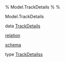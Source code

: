 % Model.TrackDetails
% 
% 

Model.TrackDetails

data [TrackDetails](Model-TrackDetails.html#t:TrackDetails)

[relation](Model-TrackDetails.html#v:relation)

[schema](Model-TrackDetails.html#v:schema)

type [TrackDetailss](Model-TrackDetails.html#t:TrackDetailss)
